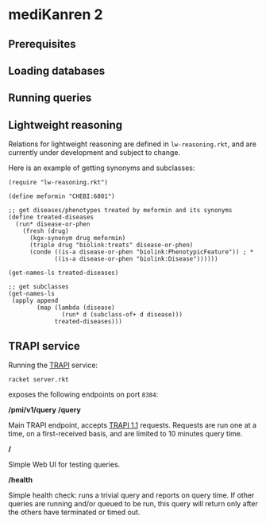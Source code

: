 # mediKanren 2

## Prerequisites

## Loading databases

## Running queries

## Lightweight reasoning

Relations for lightweight reasoning are defined in `lw-reasoning.rkt`, and are currently under development and subject to change.

Here is an example of getting synonyms and subclasses:

```
(require "lw-reasoning.rkt")

(define meformin "CHEBI:6801")

;; get diseases/phenotypes treated by meformin and its synonyms
(define treated-diseases
  (run* disease-or-phen
    (fresh (drug)
      (kgx-synonym drug meformin)
      (triple drug "biolink:treats" disease-or-phen)
      (conde ((is-a disease-or-phen "biolink:PhenotypicFeature")) ; *
             ((is-a disease-or-phen "biolink:Disease"))))))

(get-names-ls treated-diseases)

;; get subclasses
(get-names-ls
 (apply append
        (map (lambda (disease)
               (run* d (subclass-of+ d disease)))
             treated-diseases)))

```

## TRAPI service

Running the [TRAPI](https://github.com/NCATSTranslator/ReasonerAPI)  service:

```
racket server.rkt
```

exposes the following endpoints on port `8384`:

**/pmi/v1/query**
**/query**

Main TRAPI endpoint, accepts [TRAPI 1.1](https://github.com/NCATSTranslator/ReasonerAPI) requests. Requests are run one at a time, on a first-received basis, and are limited to 10 minutes query time.

**/**

Simple Web UI for testing queries.

**/health**

Simple health check: runs a trivial query and reports on query time. If other queries are running and/or queued to be run, this query will return only after the others have terminated or timed out.


